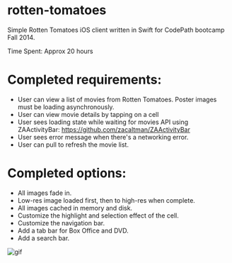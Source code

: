 rotten-tomatoes
===============

Simple Rotten Tomatoes iOS client written in Swift for CodePath bootcamp Fall 2014.

Time Spent: Approx 20 hours

Completed requirements:
===============
- User can view a list of movies from Rotten Tomatoes. Poster images must be loading asynchronously.
- User can view movie details by tapping on a cell
- User sees loading state while waiting for movies API using ZAActivityBar: https://github.com/zacaltman/ZAActivityBar
- User sees error message when there's a networking error. 
- User can pull to refresh the movie list.

Completed options:
===============
- All images fade in.
- Low-res image loaded first, then to high-res when complete.
- All images cached in memory and disk. 
- Customize the highlight and selection effect of the cell. 
- Customize the navigation bar. 
- Add a tab bar for Box Office and DVD. 
- Add a search bar. 

![gif](https://raw.github.com/devanessa/rotten-tomatoes/master/walkthrough.gif)
